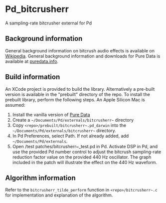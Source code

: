 # Pd_bitcrusherr
A sampling-rate bitcrusher external for Pd

## Background information
General background information on bitcrush audio effects is available on [Wikipedia](https://en.wikipedia.org/wiki/Bitcrusher).
General background information and downloads for Pure Data is available at [puredata.info](https://puredata.info).

## Build information
An XCode project is provided to build the library. Alternatively a pre-built version is available in the "prebuilt" directory of the repo.
To install the prebuilt library, perform the following steps. An Apple Silicon Mac is assumed:
1) Install the vanilla version of [Pure Data](https://puredata.info/downloads/pure-data)
2) Create a ```~/Documents/Pd/externals/bitcrusherr~``` directory
3) Copy ```<repo>/prebuilt/bitcrusherr~.pd_darwin``` into the ```~/Documents/Pd/externals/bitcrusherr~``` directory.
4) In Pd Preferences, select Path. If not already added, add ```~/Documents/Pd/externals```.
5) Open <repo>/test patches/bitcrusherr~_test.pd in Pd. Activate DSP in Pd, and use the provided Pd number control to adjust the bitcrush sampling-rate reduction factor value on the provided 440 Hz oscillator. The graph included in the patch will illustrate the effect on the 440 Hz waveform.

## Algorithm information
Refer to the ```bitcrusherr_tilde_perform``` function in ```<repo>/bitcrusherr~.c``` for implementation and explanation of the algorithm.
